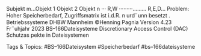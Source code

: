 Subjekt m...Objekt 1 Objekt 2 Objekt n ···
R,W ·········.........
R,E,D...
Problem: Hoher Speicherbedarf, Zugriﬀsmatrix ist i.d.R. n urd¨unn besetzt .
Betriebssysteme DHBW Mannheim ©Henning Pagnia Version 4.23 Fr¨uhjahr 2023 BS–166Dateisysteme Discretionary Access Control (DAC) Schutzas pekte in Dateisystemen

   Tags & Topics:
   #BS–166Dateisystem
   #Speicherbedarf
   #bs–166dateisysteme